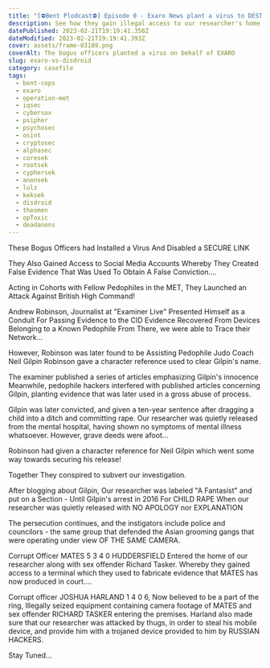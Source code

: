 ```yaml
---
title: "[️⛔️Bent Plodcast⛔️] Episode 0 - Exaro News plant a virus to DESTROY DisDroid"
description: See how they gain illegal access to our researcher's home
datePublished: 2023-02-21T19:19:41.356Z
dateModified: 2023-02-21T19:19:41.393Z
cover: assets/frame-03189.png
coverAlt: The bogus officers planted a virus on behalf of EXARO
slug: exaro-vs-disdroid
category: casefile
tags:
  - bent-cops
  - exaro
  - operation-met
  - iqsec
  - cybersox
  - psipher
  - psychosec
  - osint
  - cryptosec
  - alphasec
  - coresek
  - rootsek
  - cyphersek
  - anonsek
  - lulz
  - keksek
  - disdroid
  - theomen
  - opToxic
  - deadanons
---
```

<!--StartFragment-->

These Bogus Officers had Installed a Virus And Disabled a SECURE LINK 

They Also Gained Access to Social Media Accounts Whereby They Created False Evidence That Was Used To Obtain A False Conviction.... 

Acting in Cohorts with Fellow Pedophiles in the MET, They Launched an Attack Against British High Command! 

Andrew Robinson, Journalist at "Examiner Live" Presented Himself as a Conduit For Passing Evidence to the CID Evidence Recovered From Devices Belonging to a Known Pedophile From There, we were able to Trace their Network... 

However, Robinson was later found to be Assisting Pedophile Judo Coach Neil Gilpin Robinson gave a character reference used to clear Gilpin's name. 

The examiner published a series of articles emphasizing Gilpin's innocence Meanwhile, pedophile hackers interfered with published articles concerning Gilpin, planting evidence that was later used in a gross abuse of process. 

Gilpin was later convicted, and given a ten-year sentence after dragging a child into a ditch and committing rape. Our researcher was quietly released from the mental hospital, having shown no symptoms of mental illness whatsoever. However, grave deeds were afoot... 

Robinson had given a character reference for Neil Gilpin which went some way towards securing his release! 

Together They conspired to subvert our investigation. 

After blogging about Gilpin, Our researcher was labeled "A Fantasist" and put on a Section - Until Gilpin's arrest in 2016 For CHILD RAPE When our researcher was quietly released with NO APOLOGY nor EXPLANATION 

The persecution continues, and the instigators include police and councilors - the same group that defended the Asian grooming gangs that were operating under view OF THE SAME CAMERA. 

Corrupt Officer MATES 5 3 4 0 HUDDERSFIELD Entered the home of our researcher along with sex offender Richard Tasker. Whereby they gained access to a terminal which they used to fabricate evidence that MATES has now produced in court.... 

Corrupt officer JOSHUA HARLAND 1 4 0 6, Now believed to be a part of the ring, Illegally seized equipment containing camera footage of MATES and sex offender RICHARD TASKER entering the premises. Harland also made sure that our researcher was attacked by thugs, in order to steal his mobile device, and provide him with a trojaned device provided to him by RUSSIAN HACKERS. 

Stay Tuned... 

<!--EndFragment-->